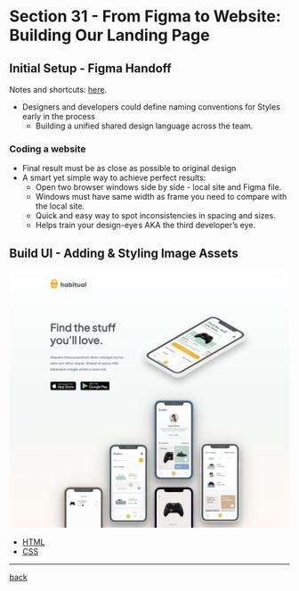 # Section 31 - From Figma to Website: Building Our Landing Page

## Initial Setup - Figma Handoff

Notes and shortcuts: [here](https://www.figma.com/best-practices/tips-on-developer-handoff/an-overview-of-figma-for-developers/).

- Designers and developers could define naming conventions for Styles early in the process
  - Building a unified shared design language across the team.

### Coding a website

- Final result must be as close as possible to original design
- A smart yet simple way to achieve perfect results:
  - Open two browser windows side by side - local site and Figma file.
  - Windows must have same width as frame you need to compare with the local site.
  - Quick and easy way to spot inconsistencies in spacing and sizes.
  - Helps train your design-eye s AKA the third developer’s eye.

## Build UI - Adding & Styling Image Assets

<img src="../img/splash-page.png" width="900px" alt="Habitual Mockup Splash Page">

- [HTML](../section31/index.html)
- [CSS](../section31/style.css)

- - -

[back](../README.md)
